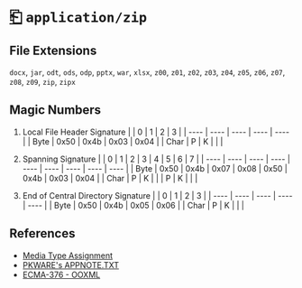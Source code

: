 # [⎗](../README.md) `application/zip`

## File Extensions

`docx`, `jar`, `odt`, `ods`, `odp`, `pptx`, `war`, `xlsx`, `z00`, `z01`, `z02`, `z03`, `z04`, `z05`, `z06`, `z07`, `z08`, `z09`, `zip`, `zipx`

## Magic Numbers

1. Local File Header Signature
   | | 0 | 1 | 2 | 3 |
   | ---- | ---- | ---- | ---- | ---- |
   | Byte | 0x50 | 0x4b | 0x03 | 0x04 |
   | Char | P | K | | |

2. Spanning Signature
   | | 0 | 1 | 2 | 3 | 4 | 5 | 6 | 7 |
   | ---- | ---- | ---- | ---- | ---- | ---- | ---- | ---- | ---- |
   | Byte | 0x50 | 0x4b | 0x07 | 0x08 | 0x50 | 0x4b | 0x03 | 0x04 |
   | Char | P | K | | | P | K | | |

3. End of Central Directory Signature
   | | 0 | 1 | 2 | 3 |
   | ---- | ---- | ---- | ---- | ---- |
   | Byte | 0x50 | 0x4b | 0x05 | 0x06 |
   | Char | P | K | | |

## References

- [Media Type Assignment](https://www.iana.org/assignments/media-types/application/zip)
- [PKWARE's APPNOTE.TXT](https://pkware.cachefly.net/webdocs/casestudies/APPNOTE.TXT)
- [ECMA-376 - OOXML](https://ecma-international.org/publications-and-standards/standards/ecma-376/)
